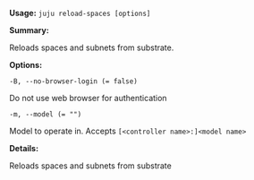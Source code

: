 **Usage:** `juju reload-spaces [options]`

**Summary:**

Reloads spaces and subnets from substrate.

**Options:**

`-B, --no-browser-login (= false)`

Do not use web browser for authentication

`-m, --model (= "")`

Model to operate in. Accepts `[<controller name>:]<model name>`

**Details:**

Reloads spaces and subnets from substrate
